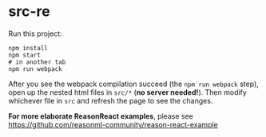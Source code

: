 # src-re

Run this project:

```
npm install
npm start
# in another tab
npm run webpack
```

After you see the webpack compilation succeed (the `npm run webpack` step), open up the nested html files in `src/*` (**no server needed!**). Then modify whichever file in `src` and refresh the page to see the changes.

**For more elaborate ReasonReact examples**, please see https://github.com/reasonml-community/reason-react-example

